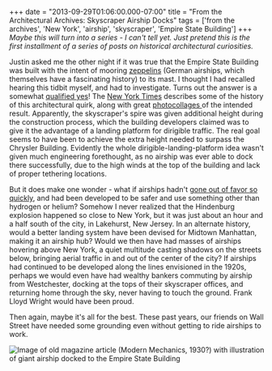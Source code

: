 +++
date = "2013-09-29T01:06:00.000-07:00"
title = "From the Architectural Archives: Skyscraper Airship Docks"
tags = ['from the archives', 'New York', 'airship', 'skyscraper', 'Empire State Building']
+++
*Maybe this will turn into a series - I can't tell yet.  Just pretend this is the first installment of a series of posts on historical architectural curiosities.*

Justin asked me the other night if it was true that the Empire State Building was built with the intent of mooring [zeppelins](http://en.wikipedia.org/wiki/Zeppelin) (German airships, which themselves have a fascinating history) to its mast.  I thought I had recalled hearing this tidbit myself, and had to investigate.  Turns out the answer is a somewhat [qualified yes](http://en.wikipedia.org/wiki/Empire_State_Building#Dirigible_.28airship.29_terminal)!  The [New York Times](http://www.nytimes.com/2010/09/26/realestate/26scapes.html?_r=0) describes some of the history of this architectural quirk, along with great [photocollages ](http://www.metmuseum.org/Collections/search-the-collections/294832)of the intended result.  Apparently, the skyscraper's spire was given additional height during the construction process, which the building developers claimed was to give it the advantage of a landing platform for dirigible traffic.  The real goal seems to have been to achieve the extra height needed to surpass the Chrysler Building.  Evidently the whole dirigible-landing-platform idea wasn't given much engineering forethought, as no airship was ever able to dock there successfully, due to the high winds at the top of the building and lack of proper tethering locations.

But it does make one wonder - what if airships hadn't [gone out of favor so quickly](http://en.wikipedia.org/wiki/Dirigible#Britain.27s_Burney_Scheme_and_decline_in_airships), and had been developed to be safer and use something other than hydrogen or helium?  Somehow I never realized that the Hindenburg explosion happened so close  to New York, but it was just about an hour and a half south of the city,  in Lakehurst, New Jersey.  In an alternate history, would a better landing system have been devised for Midtown Manhattan, making it an airship hub?  Would we then have had masses of airships hovering above New York, a quiet multitude casting shadows on the streets below, bringing aerial traffic in and out of the center of the city?  If airships had continued to be developed along the lines envisioned in the 1920s, perhaps we would even have had wealthy bankers commuting by airship from Westchester, docking at the tops of their skyscraper offices, and returning home through the sky, never having to touch the ground.  Frank Lloyd Wright would have been proud.

Then again, maybe it's all for the best.  These past years, our friends on Wall Street have needed some grounding even without getting to ride airships to work.

![Image of old magazine article (Modern Mechanics, 1930?) with illustration of giant airship docked to the Empire State Building](/img/blog/zep_mooring.jpg)

